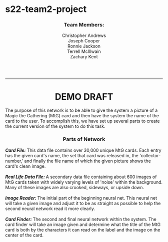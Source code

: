 # s22-team2-project

<h3 align="center"><b>Team Members:</b></h3>
<p align="center">Christopher Andrews<br>
Joseph Cooper<br>
Ronnie Jackson<br>
Terrell McIllwain<br>
Zachary Kent</p>
<br><br>

--------------------------------------------
<h1 align="center"><b>DEMO DRAFT</b></h1>
The purpose of this network is to be able to give the system a picture of a Magic the Gathering (MtG) card and then have the system the
name of the card to the user. To accomplish this, we have set up several parts to create the current version of the system to do this task.<br>

<h3 align="center"><b>Parts of Network</b></h3>

<b><i>Card File:</i></b> This data file contains over 30,000 unique MtG cards. Each entry has the given card's name, the set that card was
released in, the 'collector-number,' and finally the file name of which the given picture shows the card's clean image.<br>
<br>
<b><i>Real Life Data File: </i></b>A secondary data file containing about 600 images of MtG cards taken with widely varying levels of 'noise'
within the background. Many of these images are also crooked, sideways, or upside down.<br>
<br>
<b><i>Image Reader: </i></b>The initial part of the beginning neural net. This neural net will take a given image and adjust it to be as
straight as possible to help the second neural network read it more clearly.<br>
<br>
<b><i>Card Finder: </i></b>The second and final neural network within the system. The card finder will take an image given and determine what the title of the MtG card is both by the characters it can read on the label and the image on the center of the card.<br>
<br>
